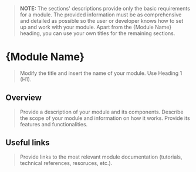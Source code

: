 > **NOTE:** The sections' descriptions provide only the basic requirements for a module. The provided information must be as comprehensive and detailed as possible so the user or developer knows how to set up and work with your module.
> Apart from the {Module Name} heading, you can use your own titles for the remaining sections.

# {Module Name}
> Modify the title and insert the name of your module. Use Heading 1 (H1).

## Overview
> Provide a description of your module and its components. Describe the scope of your module and information on how it works. Provide its features and functionalities.

## Useful links
> Provide links to the most relevant module documentation (tutorials, technical references, resoruces, etc.).